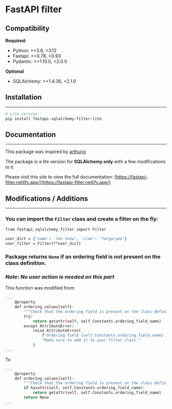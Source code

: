 # FastAPI filter

## Compatibility

**Required:**
  * Python: >=3.8, <3.12
  * Fastapi: >=0.78, <0.93
  * Pydantic: >=1.10.0, <2.0.0


**Optional**
  * SQLAlchemy: >=1.4.36, <2.1.0

## Installation
---

```bash
# Lite version
pip install fastapi-sqlalchemy-filter-lite
```

## Documentation
---
This package was inspired by [arthurio](https://github.com/arthurio/fastapi-filter)  

The package is a lite version for **SQLAlchemy only** with a few modifications to it.

Please visit this site to view the full documentation: [https://fastapi-filter.netlify.app/](https://fastapi-filter.netlify.app/)

## Modifications / Additions
---
### You can import the `Filter` class and create a filter on the fly:
```bash
from fastapi_sqlalchemy_filter import Filter

user_dict = {'name': 'Jon Snow', 'clan': 'Targaryen'}
user_filter = Filter(**user_dict)
```

### Package returns `None` if an ordering field is not present on the class definition.
### *Note: No user action is needed on this part*
This function was modified from:
```bash
...
    @property
    def ordering_values(self):
        """Check that the ordering field is present on the class definition."""
        try:
            return getattr(self, self.Constants.ordering_field_name)
        except AttributeError:
            raise AttributeError(
                f"Ordering field {self.Constants.ordering_field_name} is not defined. "
                "Make sure to add it to your filter class."
            )
...
```

To
```bash
...
    @property
    def ordering_values(self):
        """Check that the ordering field is present on the class definition."""
        if hasattr(self, self.Constants.ordering_field_name):
            return getattr(self, self.Constants.ordering_field_name)
        return None
...
```